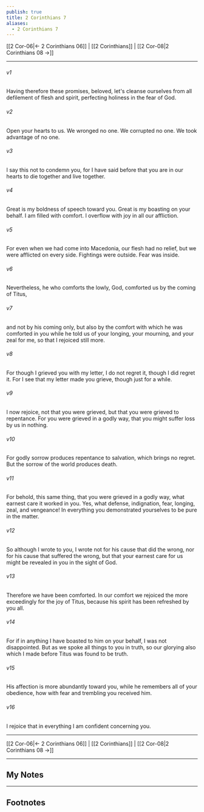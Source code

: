 ```yaml
---
publish: true
title: 2 Corinthians 7
aliases:
  - 2 Corinthians 7
---
```


[[2 Cor-06|← 2 Corinthians 06]] | [[2 Corinthians]] | [[2 Cor-08|2 Corinthians 08 →]]
***



###### v1 
Having therefore these promises, beloved, let's cleanse ourselves from all defilement of flesh and spirit, perfecting holiness in the fear of God. 

###### v2 
Open your hearts to us. We wronged no one. We corrupted no one. We took advantage of no one. 

###### v3 
I say this not to condemn you, for I have said before that you are in our hearts to die together and live together. 

###### v4 
Great is my boldness of speech toward you. Great is my boasting on your behalf. I am filled with comfort. I overflow with joy in all our affliction. 

###### v5 
For even when we had come into Macedonia, our flesh had no relief, but we were afflicted on every side. Fightings were outside. Fear was inside. 

###### v6 
Nevertheless, he who comforts the lowly, God, comforted us by the coming of Titus, 

###### v7 
and not by his coming only, but also by the comfort with which he was comforted in you while he told us of your longing, your mourning, and your zeal for me, so that I rejoiced still more. 

###### v8 
For though I grieved you with my letter, I do not regret it, though I did regret it. For I see that my letter made you grieve, though just for a while. 

###### v9 
I now rejoice, not that you were grieved, but that you were grieved to repentance. For you were grieved in a godly way, that you might suffer loss by us in nothing. 

###### v10 
For godly sorrow produces repentance to salvation, which brings no regret. But the sorrow of the world produces death. 

###### v11 
For behold, this same thing, that you were grieved in a godly way, what earnest care it worked in you. Yes, what defense, indignation, fear, longing, zeal, and vengeance! In everything you demonstrated yourselves to be pure in the matter. 

###### v12 
So although I wrote to you, I wrote not for his cause that did the wrong, nor for his cause that suffered the wrong, but that your earnest care for us might be revealed in you in the sight of God. 

###### v13 
Therefore we have been comforted. In our comfort we rejoiced the more exceedingly for the joy of Titus, because his spirit has been refreshed by you all. 

###### v14 
For if in anything I have boasted to him on your behalf, I was not disappointed. But as we spoke all things to you in truth, so our glorying also which I made before Titus was found to be truth. 

###### v15 
His affection is more abundantly toward you, while he remembers all of your obedience, how with fear and trembling you received him. 

###### v16 
I rejoice that in everything I am confident concerning you.

***
[[2 Cor-06|← 2 Corinthians 06]] | [[2 Corinthians]] | [[2 Cor-08|2 Corinthians 08 →]]

---
## My Notes

---
## Footnotes